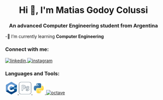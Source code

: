 <h1 align="center">Hi 👋, I'm Matias Godoy Colussi</h1>
<h3 align="center">An advanced Computer Engineering student from Argentina</h3>

-🌱 I’m currently learning **Computer Engineering**

<h3 align="left">Connect with me:</h3>
<p align="left">
  <a href="https://linkedin.com/in/matias-godoy-colussi" target="_blank">
    <img align="center" src="https://raw.githubusercontent.com/rahuldkjain/github-profile-readme-generator/master/src/images/icons/Social/linked-in-alt.svg" alt="linkedin" height="30" width="40" />
  </a>
  <a href="https://instagram.com/matiasgodoy__" target="_blank">
    <img align="center" src="https://raw.githubusercontent.com/rahuldkjain/github-profile-readme-generator/master/src/images/icons/Social/instagram.svg" alt="instagram" height="30" width="40" />
  </a>
</p>

<h3 align="left">Languages and Tools:</h3>
<p align="left">
  <!-- C++ -->
  <a href="https://www.w3schools.com/cpp/" target="_blank">
    <img src="https://raw.githubusercontent.com/devicons/devicon/master/icons/cplusplus/cplusplus-original.svg" alt="cplusplus" width="40" height="40"/>
  </a>

  <!-- Photoshop (usar ícono de devicon, aunque oscuro) -->
  <a href="https://www.adobe.com/products/photoshop.html" target="_blank">
    <img src="https://raw.githubusercontent.com/devicons/devicon/master/icons/photoshop/photoshop-line.svg" alt="photoshop" width="40" height="40"/>
  </a>

  <!-- Python -->
  <a href="https://www.python.org" target="_blank">
    <img src="https://raw.githubusercontent.com/devicons/devicon/master/icons/python/python-original.svg" alt="python" width="40" height="40"/>
  </a>

  <!-- GNU Octave (sube este ícono a tu repo si quieres que siempre funcione) -->
  <a href="https://www.gnu.org/software/octave/" target="_blank">
    <img src="https://upload.wikimedia.org/wikipedia/commons/6/6b/Gnu-octave-logo.svg" alt="octave" width="40" height="40"/>
  </a>

  <!-- Verilog (mismo caso) -->
  <a href="https://en.wikipedia.org/wiki/Verilog" target="_blank">
    <img src="
